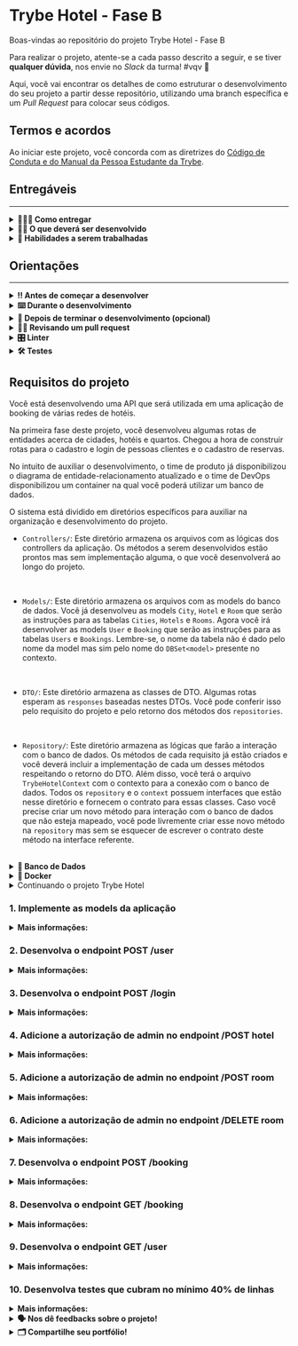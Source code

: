 # Trybe Hotel - Fase B

Boas-vindas ao repositório do projeto Trybe Hotel - Fase B

Para realizar o projeto, atente-se a cada passo descrito a seguir, e se tiver **qualquer dúvida**, nos envie no _Slack_ da turma! #vqv 🚀

Aqui, você vai encontrar os detalhes de como estruturar o desenvolvimento do seu projeto a partir desse repositório, utilizando uma branch específica e um _Pull Request_ para colocar seus códigos.

## Termos e acordos

Ao iniciar este projeto, você concorda com as diretrizes do [Código de Conduta e do Manual da Pessoa Estudante da Trybe](https://app.betrybe.com/learn/student-manual/codigo-de-conduta-da-pessoa-estudante).

## Entregáveis
---

<details>
<summary><strong>🤷🏽‍♀️ Como entregar</strong></summary>

Para entregar o seu projeto você deverá criar um _Pull Request_ neste repositório.

Lembre-se que você pode consultar nosso conteúdo sobre [Git & GitHub](https://app.betrybe.com/learn/course/5e938f69-6e32-43b3-9685-c936530fd326/module/fc998c60-386e-46bc-83ca-4269beb17e17/section/fe827a71-3222-4b4d-a66f-ed98e09961af/day/1a530297-e176-4c79-8ed9-291ae2950540/lesson/2b2edce7-9c49-4907-92a2-aa571f823b79) e nosso [Blog - Git & GitHub](https://blog.betrybe.com/tecnologia/git-e-github/) sempre que precisar!

</details>
  
<details>
<summary><strong>🧑‍💻 O que deverá ser desenvolvido</strong></summary>

Sua empresa do coração começou a desenvolver um software de booking de várias redes de hotéis.
Sua missão é continuar o desenvolvimento dessa API criando rotas de autenticação, adicionando segurança a rotas previamente criadas e criando rotas seguras.

</details>
  
<details>
  <summary><strong>📝 Habilidades a serem trabalhadas </strong></summary>

Neste projeto, verificamos se você é capaz de:

- Entender do funcionamento do ASP.NET e como ele se integra ao C#.
- Criar rotas de autenticação usando tokens JWT.
- Criar políticas de autorização.
- Utilizar políticas de autorização em rotas seguras.


</details>


## Orientações
---

<details>
  <summary><strong>‼️ Antes de começar a desenvolver</strong></summary><br />

  1. Clone o repositório

  - Use o comando: `git clone git@github.com:tryber/csharp-034-csharp-projeto-trybe-hotel-fase-b.git`.
  - Entre na pasta do repositório que você acabou de clonar:
    - `cd csharp-034-csharp-projeto-trybe-hotel-fase-b`

  2. Instale as dependências
  
  - Entre na pasta `src/`.
  - Execute o comando: `dotnet restore`.
  
  3. Crie uma branch a partir da branch `master`

  - Verifique se você está na branch `master`
    - Exemplo: `git branch`
  - Se não estiver, mude para a branch `master`
    - Exemplo: `git checkout master`
  - Agora crie uma branch à qual você vai submeter os `commits` do seu projeto
    - Você deve criar uma branch no seguinte formato: `nome-de-usuario-nome-do-projeto`
    - Exemplo: `git checkout -b joaozinho-csharp-034-csharp-projeto-trybe-hotel-fase-b`

  4. Adicione as mudanças ao _stage_ do Git e faça um `commit`

  - Verifique que as mudanças ainda não estão no _stage_
    - Exemplo: `git status` (deve aparecer listada a pasta _joaozinho_ em vermelho)
  - Adicione o novo arquivo ao _stage_ do Git
    - Exemplo:
      - `git add .` (adicionando todas as mudanças - _que estavam em vermelho_ - ao stage do Git)
      - `git status` (deve aparecer listado o arquivo _joaozinho/README.md_ em verde)
  - Faça o `commit` inicial
    - Exemplo:
      - `git commit -m 'iniciando o projeto x'` (fazendo o primeiro commit)
      - `git status` (deve aparecer uma mensagem tipo essa: _nothing to commit_ )

  5. Adicione a sua branch com o novo `commit` ao repositório remoto

  - Usando o exemplo anterior: `git push -u origin joaozinho-csharp-034-csharp-projeto-trybe-hotel-fase-b`

  6. Crie um novo `Pull Request` _(PR)_

  - Vá até a página de _Pull Requests_ do [repositório no GitHub](https://github.com/tryber/csharp-034-csharp-projeto-trybe-hotel-fase-b/pulls)
  - Clique no botão verde _"New pull request"_
  - Clique na caixa de seleção _"Compare"_ e escolha a sua branch **com atenção**
  - Coloque um título para a sua _Pull Request_
    - Exemplo: _"Cria tela de busca"_
  - Clique no botão verde _"Create pull request"_
  - Adicione uma descrição para o _Pull Request_ e clique no botão verde _"Create pull request"_
  - **Não se preocupe em preencher mais nada por enquanto!**
  - Volte até a [página de _Pull Requests_ do repositório](https://github.com/tryber/csharp-0x-projeto-trybe-hotel/pulls) e confira que o seu _Pull Request_ está criado

</details>

<details>
  <summary><strong>⌨️ Durante o desenvolvimento</strong></summary><br/>

  - Faça `commits` das alterações que você fizer no código regularmente

  - Lembre-se sempre de, após um (ou alguns) `commits`, atualizar o repositório remoto

  - Os comandos que você utilizará com mais frequência são:
    1. `git status` _(para verificar o que está em vermelho - fora do stage - e o que está em verde - no stage)_
    2. `git add` _(para adicionar arquivos ao stage do Git)_
    3. `git commit` _(para criar um commit com os arquivos que estão no stage do Git)_
    4. `git push -u origin nome-da-branch` _(para enviar o commit para o repositório remoto na primeira vez que fizer o `push` de uma nova branch)_
    5. `git push` _(para enviar o commit para o repositório remoto após o passo anterior)_

</details>

<details>
  <summary><strong>🤝 Depois de terminar o desenvolvimento (opcional)</strong></summary><br/>

  Para sinalizar que o seu projeto está pronto para o _"Code Review"_, faça o seguinte:

  - Vá até a página **DO SEU** _Pull Request_, adicione a label de _"code-review"_ e marque seus colegas:

    - No menu à direita, clique no _link_ **"Labels"** e escolha a _label_ **code-review**;

    - No menu à direita, clique no _link_ **"Assignees"** e escolha **o seu usuário**;

    - No menu à direita, clique no _link_ **"Reviewers"** e digite `students`, selecione o time `tryber/students-sd-034-csharp`.

  Caso tenha alguma dúvida, [aqui tem um vídeo explicativo](https://vimeo.com/362189205).

</details>

<details>
  <summary><strong>🕵🏿 Revisando um pull request</strong></summary><br />

  Use o conteúdo sobre [Code Review](https://app.betrybe.com/course/real-life-engineer/code-review) para te ajudar a revisar os _Pull Requests_.

</details>

<details>
  <summary><strong>🎛 Linter</strong></summary><br />

  Usaremos o [NetAnalyzer](https://docs.microsoft.com/pt-br/dotnet/fundamentals/code-analysis/overview) para fazer a análise estática do seu código.

  Este projeto já vem com as dependências relacionadas ao _linter_ configuradas no arquivo `.csproj`.

  O analisador já é instalado pelo plugin da `Microsoft C#` no `VSCode`. Para isso, basta fazer o download do [plugin](https://marketplace.visualstudio.com/items?itemName=ms-dotnettools.csharp) e instalá-lo.
</details>

<details>
  <summary><strong>🛠 Testes</strong></summary><br />

  O .NET já possui sua própria plataforma de testes.
  
  Este projeto já vem configurado e com suas dependências.

  ### Executando todos os testes

  Para executar os testes com o .NET, execute o comando dentro do diretório do seu projeto `src`!

  ```
  dotnet test
  ```

  ### Executando um teste específico

  Para executar um teste específico, basta executar o comando `dotnet test --filter Name~TestMethod1`.

  :warning: **Importante:** o comando irá executar testes cujo nome contém `TestMethod1`.

  :warning: **O avaliador automático não necessariamente avalia seu projeto na ordem em que os requisitos aparecem no readme. Isso acontece para deixar o processo de avaliação mais rápido. Então, não se assuste se isso acontecer, ok?**

  ### Outras opções para testes
  - Algumas opções que podem lhe ajudar são:
    -  `-?|-h|--help`: exibe a descrição completa de como utilizar o comando.
    -  `-t|--list-tests`: lista todos os testes, ao invés de executá-los.
    -  `-v|--verbosity <LEVEL>`: define o nível de detalhe na resposta dos testes.
      - `q | quiet`
      - `m | minimal`
      - `n | normal`
      - `d | detailed`
      - `diag | diagnostic`
      - Exemplo de uso: 
         ```
           dotnet test -v diag
         ```
         ou
         ```            
           dotnet test --verbosity=diagnostic
         ``` 
</details>

## Requisitos do projeto

Você está desenvolvendo uma API que será utilizada em uma aplicação de booking de várias redes de hotéis.

Na primeira fase deste projeto, você desenvolveu algumas rotas de entidades acerca de cidades, hotéis e quartos. Chegou a hora de construir rotas para o cadastro e login de pessoas clientes e o cadastro de reservas.

No intuito de auxiliar o desenvolvimento, o time de produto já disponibilizou o diagrama de entidade-relacionamento atualizado e o time de DevOps disponibilizou um container na qual você poderá utilizar um banco de dados.

O sistema está dividido em diretórios específicos para auxiliar na organização e desenvolvimento do projeto.

- `Controllers/`: Este diretório armazena os arquivos com as lógicas dos controllers da aplicação. Os métodos a serem desenvolvidos estão prontos mas sem implementação alguma, o que você desenvolverá ao longo do projeto.
<br />

- `Models/`: Este diretório armazena os arquivos com as models do banco de dados. Você já desenvolveu as models `City`, `Hotel` e `Room` que serão as instruções para as tabelas `Cities`, `Hotels` e `Rooms`. Agora você irá desenvolver as models `User` e `Booking` que serão as instruções para as tabelas `Users` e `Bookings`. Lembre-se, o nome da tabela não é dado pelo nome da model mas sim pelo nome do `DBSet<model>` presente no contexto.
<br />

- `DTO/`: Este diretório armazena as classes de DTO. Algumas rotas esperam as `responses` baseadas nestes DTOs. Você pode conferir isso pelo requisito do projeto e pelo retorno dos métodos dos `repositories`.
<br />

- `Repository/`: Este diretório armazena as lógicas que farão a interação com o banco de dados. Os métodos de cada requisito já estão criados e você deverá incluir a implementação de cada um desses métodos respeitando o retorno do DTO. Além disso, você terá o arquivo `TrybeHotelContext` com o contexto para a conexão com o banco de dados. Todos os `repository` e o `context` possuem interfaces que estão nesse diretório e fornecem o contrato para essas classes. Caso você precise criar um novo método para interação com o banco de dados que não esteja mapeado, você pode livremente criar esse novo método na `repository` mas sem se esquecer de escrever o contrato deste método na interface referente.
<br />

<details id='der'>
  <summary><strong>🎲 Banco de Dados</strong></summary>
  <br/>

  Para o desenvolvimento, o time de produto disponibilizou um *Diagrama de Entidade-Relacionamento (DER)* para construir a modelagem do banco de dados. Com essa imagem você já consegue saber:
  - Como nomear suas tabelas e colunas;
  - Quais são os tipos de suas colunas;
  - Relações entre tabelas.

    ![banco de dados](img/der.png)

  O diagrama infere 05 tabelas:
  - ***Cities***: tabela que armazenará um conjunto de cidades nas quais os hotéis estão localizados (já desenvolvida).
  - ***Hotels***: tabela que armazenará os hotéis da nossa aplicação. Note que informamos o `CityId`, atributo que armazenará o id da cidade (já desenvolvida).
  - ***Rooms***: tabela que armazenará os quartos de cada hotel da nossa aplicação. Note que informamos o `HotelId`, atributo que armazenará o id do hotel (já desenvolvida).
  - ***Users***: tabela que armazenará as pessoas usuárias do sistema.
  - ***Bookings***: tabela que armazenará as reservas de quartos de hotéis. Note que informamos os atributos `UserId`, que armazenará o id da pessoa usuária e `RoomId`, que armazenará o id do quarto reservado.

  Acerca dos relacionamentos, pelo diagrama de entidade-relacionamento temos:
  - Uma cidade pode ter vários hotéis.
  - Um hotel pode ter vários quartos.
  - Uma pessoa usuária pode ter várias reservas.
  - Um quarto pode ter várias reservas.

  ⚠️ **Você poderá criar migrations para visualizar o banco de dados**

</details>

<details>
<summary><strong>🐳 Docker</strong></summary><br />

Para auxiliar no desenvolvimento, este projeto possui um arquivo do docker compose para subir um serviço do banco de dados `Azure Data Studio`. Este banco de dados possui a mesma arquitetura do `SQL Server`.

Para subir o serviço, utilize o comando:

```shell
docker-compose up -d --build
```

Para conectar ao seu sistema de gerenciamento de banco de dados, utilize as seguintes credenciais:

- `Server`: localhost
- `User`: sa
- `Password`: TrybeHotel12!
- `Database`: TrybeHotel
- `Trust server certificate`: true

Para criar o contexto do banco de dados na sua aplicação, utilize como connection string:

```csharp
var connectionString = "Server=localhost;Database=TrybeHotel;User=SA;Password=TrybeHotel12!;TrustServerCertificate=True";
```

⚠️ ** Essa connection string poderá ser utilizada no requisito 1 **

</details>

<details id='refatorando'>
  <summary>Continuando o projeto Trybe Hotel</summary>

Você já iniciou o projeto da nossa aplicação e portanto, todas as funcionalidades podem ser trazidas para não duplicar o funcionamento. Isso será muito importante, especialmente no que diz respeito ao banco de dados. Algumas models do seu banco de dados anterior serão referenciadas nas models agora, portanto, vamos trazer as funcionalidades anteriores.

Mas como fazemos isso:

Após clonar o repositório deste projeto, apenas copie e cole as funcionalidades que você construiu anteriormente:

- `Controllers`: copie todos os arquivos do diretório `Controllers` do projeto anterior e cole no diretório `Controllers` deste projeto.
- `Dto`: copie todos os arquivos do diretório `Dto` do projeto anterior e cole no diretório `Dto` deste projeto.
- `Models`: copie os arquivos referentes às models `City`, `Hotel` e `Room` do projeto anterior e cole no diretório `Models` deste projeto.
- `Repository`: copie os arquivos `CityRepository`, `RoomRepository` e `HotelRepository` do projeto anterior e cole no diretório `Repository` deste projeto. Não copie as interfaces. Para o arquivo `TrybeHotelContext`, não o substitua. Apenas adicione os `DBSets` e implemente os métodos `OnConfiguring()` e `OnModelCreating()`.
- `Migrations`: Se você possui um diretório de migrations, significa que você criou migrations no projeto anterior. Não copie este diretório e crie migrations novas porque a instância do banco de dados no container não será o mesmo.
- `Testes`: No projeto de testes, você pode copiar a funcionalidade do arquivo `src/TrybeHotel.Test/IntegrationTest.cs`.

</details>


### 1. Implemente as models da aplicação

<details>
  <summary><strong>Mais informações:</strong></summary>

  Implemente os arquivos do diretório `/src/TrybeHotel/Models/`

  <details>
    <summary>Implemente as models do projeto anterior</summary>

  Você pode copiar todas as models do projeto anterior.

  Siga as instruções da seção [Continuando o projeto Trybe hotel](#refatorando)

  </details>

  <details>
    <summary>Implemente a model <code>User</code></summary>
    <br />
User representará as pessoas usuárias da aplicação e deverá conter os seguintes campos:

- `UserId`: Chave primária (int)
- `Name`: string
- `Email`: string
- `Password`: string
- `UserType`: string 

Cada pessoa usuária tem várias reservas. A propriedade de navegação para `Booking` deve se chamar `Bookings` (anulável).

O atributo `UserType`, no futuro, receberá os valores `admin` ou `client` e representará a nossa autorização.

Em caso de dúvidas, consulte o [diagrama de entidade-relacionamento](#der)
  </details>

  <details>
    <summary>Implemente a model <code>Booking</code></summary>
    <br />
Booking representará as reservas da aplicação e deverá conter os seguintes campos:

- `BookingId`: Chave primária (int)
- `CheckIn`: Datetime (data da entrada)
- `CheckOut`: Datetime (data de saída)
- `GuestQuant`: int (número de hóspedes no quarto)
- `UserId`: int (chave estrangeira que representa a pessoa usuária que está reservando o quarto) 
- `RoomId`: int (chave estrangeira que representa o quarto que está sendo reservado) 

Cada reserva tem uma pessoa usuária. A propriedade de navegação para `User` deve se chamar `User` (anulável).
Cada reserva tem um quarto. A propriedade de navegação para `Room` deve se chamar `Room` (anulável).

Em caso de dúvidas, consulte o [diagrama de entidade-relacionamento](#der)
  </details>
  
  <details>
    <summary>Implemente o contexto do banco de dados</summary>
    <br />

Finalize a implementação do contexto da aplicação no arquivo `src/TrybeHotel/Repository/TrybeHotelContext.cs`.

O contexto deverá ter todas as models da aplicação com os nomes `Cities`, `Hotels`, `Rooms`, `Users` e `Bookings`.

Faça um `override` do método `OnConfiguring` para o contexto se conectar ao seu banco de dados local.

Caso você queira executar o seu projeto para testar localmente, utilize o arquivo docker-compose.yml com um banco SqlServer. Caso você queira usar essa base, tenha o Docker e o docker-compose instalado na sua máquina!

Caso utilize este banco, configure a sua connectionString como:

```csharp
var connectionString = "Server=localhost;Database=TrybeHotel;User=SA;Password=TrybeHotel12!;TrustServerCertificate=True";
```

Você pode criar as tabelas do banco de dados atráves dos comandos `dotnet ef migrations add InitialCreate` e `dotnet ef database update`. Caso você execute esse comando, certifique-se de que o CLI do Entity Framework esteja instalado na sua máquina!
  </details>


<br />

**O que será testado:**

- Será testado que todas as models foram implementadas corretamente.
- Será testado que as models possuem as chaves primárias e estrangeiras necessárias.

</details>


### 2. Desenvolva o endpoint POST /user

<details>
  <summary><strong>Mais informações:</strong></summary>


- Este endpoint será responsável por inserir uma nova pessoa usuária.
- Implemente a lógica da sua controller no método `Add()` do arquivo `src/TrybeHotel/Controllers/UserController.cs`.
- Implemente a lógica de interação ao banco de dados no método `Add()` do arquivo `src/TrybeHotel/Repository/UserRepository.cs`.
- A sua repository retorna um tipo `UserDto` que deverá ser implementado no arquivo `src/TrybeHotel/Dto/UserDto.cs`. A sua classe de DTO deve seguir o formato da response da requisição. 
- O corpo da sua requisição deve seguir o tipo `UserDtoInsert` que deverá ser implementado no arquivo `src/TrybeHotel/Dto/UserDto.cs`. A sua classe de DTO deve seguir o formato da request da requisição. 

<br />

👀 **De olho na dica:** Monte o retorno do seu repository com os conhecimentos de `LINQ` e `DTO` já obtidos.
<br />

👀 **De olho na dica 2:** Para obter um único elemento de uma coleção, você pode obter o primeiro com o método `First()`. Exemplo: `coleção.First()`.

<br />

- O endpoint deve ser acessível através da URL `/user` e deve ser do tipo `POST`;
- O atributo `userType` deve ser salvo com o valor `client`.
- O corpo da requisição deve seguir o padrão abaixo

```json
{
	"Name":"Rebeca",
	"Email": "rebeca.santos@trybehotel.com",
	"Password": "123456"
}
```
  <details>
    <summary>Será testado que não é possível inserir uma pessoa usuária com e-mail repetido</summary>

- Caso o e-mail seja repetido, a pessoa usuária não deve ser cadastrada.
- A resposta deve ser o status `409`.
- O corpo da resposta deve seguir o formato abaixo:


```json
{
  "message": "User email already exists"
}
```

**O que será testado:**

- Será testado que o status de retorno será `409`.
- Será testado que o corpo da resposta segue o padrão esperado.

</details>

  <details>
    <summary>Será testado que é possível inserir uma pessoa usuária com sucesso</summary>

- Caso o e-mail não seja repetido, a pessoa usuária deve ser cadastrada com sucesso.
- A resposta deve ser o status `201`.
- O corpo da resposta deve seguir o formato abaixo:

```json

{
  "userId": 1,
	"Name":"Rebeca",
	"Email": "rebeca.santos@trybehotel.com",
	"userType": "client"
}
```

**O que será testado:**

- Será testado que, quando solicitada a requisição, a mesma insira no banco de dados e retorne de acordo com o modelo
- Será testado que o status de retorno será `201`.
- Será testado que o corpo da resposta segue o padrão esperado.
  </details>


 ⚠️ A partir da criação deste endpoint, você poderá utilizar o cadastro de pessoas usuárias. O sistema automaticamente cadastrará uma pessoa usuária `admin` com o e-mail `admin@admin.com` e senha `admin`. Você também pode alterar qualquer pessoa usuária para `admin` realizando um update no banco de dados com o comando `SQL`:

```sql
UPDATE Users SET UserType = 'admin' where UserId = 1
```

Substitua o número `1` pelo id da pessoa usuária que você deseja adicionar permissão de `admin`.


</details>

### 3. Desenvolva o endpoint POST /login

<details>
  <summary><strong>Mais informações:</strong></summary>


- Este endpoint será responsável por fazer um login.
- Implemente a lógica da sua controller no método `Login()` do arquivo `src/TrybeHotel/Controllers/LoginController.cs`.
- Implemente a lógica de interação ao banco de dados no método `lOGIN()` do arquivo `src/TrybeHotel/Repository/UserRepository.cs`.
- A sua repository retorna um tipo `UserDto` que deverá ser implementado no arquivo `src/TrybeHotel/Dto/UserDto.cs`. A sua classe de DTO deve seguir o formato da response da requisição. 
- O corpo da sua requisição deve seguir o tipo `LoginDto` que deverá ser implementado no arquivo `src/TrybeHotel/Dto/UserDto.cs`. A sua classe de DTO deve seguir o formato da request da requisição. 
- A lógica para criar o token pode ser implementada nos métodos `Generate` e `AddClaims` no arquivo `src/TrybeHotel/Services/TokenGenerator.cs`.
- Adicione em suas claims, uma claim com o tipo `ClaimType.Email` e o valor do e-mail da pessoa usuária.
- Caso a pessoa usuária seja do tipo `admin`, adicione em suas claims, uma claim com o tipo `ClaimType.Role` e o valor `admin`.

<br />

👀 **De olho na dica:** Monte o retorno do seu repository com os conhecimentos de `LINQ` e `DTO` já obtidos.
<br />

👀 **De olho na dica 2:** Para obter um único elemento de uma coleção, você pode obter o primeiro com o método `First()`. Exemplo: `coleção.First()`.


<br />

- O endpoint deve ser acessível através da URL `/login` e deve ser do tipo `POST`;
- O corpo da requisição deve seguir o padrão abaixo

```json
{
	"Email": "rebeca.santos@trybehotel.com",
	"Password": "123456"
}
```
  <details>
    <summary>Será testado que não é possível fazer login com credenciais erradas</summary>

Caso a combinação e-mail e senha não existam:
- A resposta deve ser o status `401`.
- O corpo da resposta deve seguir o formato abaixo:


```json
{
  "message": "Incorrect e-mail or password"
}
```

**O que será testado:**

- Será testado que o status de retorno será `401`.
- Será testado que o corpo da resposta segue o padrão esperado.

</details>

  <details>
    <summary>Será testado que é possível fazer login com sucesso</summary>

- Caso as credenciais estejam corretas:
- A resposta deve ser o status `200`.
- O corpo da resposta deve seguir o formato abaixo:

```json

{
  "token": "eyJhbGciOiJIUzI1NiIsInR5cCI6IkpXVCJ9.eyJyb2xlIjoiYWRtaW4iLCJlbWFpbCI6ImRhbmlsby5zaWx2YUBiZXRyeWJlLmNvbSIsIm5iZiI6MTY4ODQxMTIxMiwiZXhwIjoxNjg4NDk3NjEyLCJpYXQiOjE2ODg0MTEyMTJ9.q1cNj2_xspeQC6Uz1maV79P95hVtWH4Z7auZgOen-Qo",
}
```

**O que será testado:**

- Será testado que o status de retorno será `200`.
- Será testado que o corpo da resposta segue o padrão esperado.
  </details>

</details>


### 4. Adicione a autorização de admin no endpoint /POST hotel


<details>
  <summary><strong>Mais informações:</strong></summary>

  - Este endpoint já foi desenvolvido na fase anterior. Agora iremos apenas adicionar uma permissão de admin.

  Você pode copiar todas as controllers do projeto anterior.

  Siga as instruções da seção [Continuando o projeto Trybe hotel](#refatorando)

  - Crie uma política chamada `Admin` que requira a claim `ClaimType.Email` e a claim `ClaimType.Role` como `admin`.
  - Crie uma política chamada `Client` que requira a claim `ClaimType.Email`.
  - As políticas devem ser criadas no arquivo `src/TrybeHotel/Program.cs`.
  - A adição da autorização da política no controller deve ser feita no arquivo `src/TrybeHotel/Controllers/HotelController.cs`.

**O que será testado:**

- Será validado que é possível realizar as operações do endpoint com a autorização de admin.
- Será validado que o status será proibido caso o acesso não seja admin.
- Será validado que o status será não autorizado caso o acesso não exista.

</details>


### 5. Adicione a autorização de admin no endpoint /POST room

<details>
  <summary><strong>Mais informações:</strong></summary>

  - Este endpoint já foi desenvolvido na fase anterior. Agora iremos apenas adicionar uma permissão de admin.

  Você pode copiar todas as controllers do projeto anterior.

  Siga as instruções da seção [Continuando o projeto Trybe hotel](#refatorando)

  - Crie uma política chamada `Admin` que requira a claim `ClaimType.Email` e a claim `ClaimType.Role` como `admin`. Este é o mesmo desenvolvimento do requisito anterior. Caso já tenha feito, pule esta parte.
  - Crie uma política chamada `Client` que requira a claim `ClaimType.Email`. Este é o mesmo desenvolvimento do requisito anterior. Caso já tenha feito, pule esta parte.
  - As políticas devem ser criadas no arquivo `src/TrybeHotel/Program.cs`. Este é o mesmo desenvolvimento do requisito anterior. Caso já tenha feito, pule esta parte.
  - A adição da autorização da política no controller deve ser feita no arquivo `src/TrybeHotel/Controllers/RoomController.cs`.

**O que será testado:**

- Será validado que é possível realizar as operações do endpoint com a autorização de admin.
- Será validado que o status será proibido caso o acesso não seja admin.
- Será validado que o status será não autorizado caso o acesso não exista.

</details>


### 6. Adicione a autorização de admin no endpoint /DELETE room

<details>
  <summary><strong>Mais informações:</strong></summary>

  - Este endpoint já foi desenvolvido na fase anterior. Agora iremos apenas adicionar uma permissão de admin.

  Você pode copiar todas as controllers do projeto anterior.

  Siga as instruções da seção [Continuando o projeto Trybe hotel](#refatorando)

  - Crie uma política chamada `Admin` que requira a claim `ClaimType.Email` e a claim `ClaimType.Role` como `admin`. Este é o mesmo desenvolvimento do requisito anterior. Caso já tenha feito, pule esta parte.
  - Crie uma política chamada `Client` que requira a claim `ClaimType.Email`. Este é o mesmo desenvolvimento do requisito anterior. Caso já tenha feito, pule esta parte.
  - As políticas devem ser criadas no arquivo `src/TrybeHotel/Program.cs`. Este é o mesmo desenvolvimento do requisito anterior. Caso já tenha feito, pule esta parte.
  - A adição da autorização da política no controller deve ser feita no arquivo `src/TrybeHotel/Controllers/RoomController.cs`.

**O que será testado:**

- Será validado que é possível realizar as operações do endpoint com a autorização de admin.
- Será validado que o status será proibido caso o acesso não seja admin.
- Será validado que o status será não autorizado caso o acesso não exista.

</details>



### 7. Desenvolva o endpoint POST /booking

<details>
  <summary><strong>Mais informações:</strong></summary>


- Este endpoint será responsável por inserir uma nova reserva.
- Implemente a lógica da sua controller no método `Add()` do arquivo `src/TrybeHotel/Controllers/BookingController.cs`.
- Implemente a lógica de interação ao banco de dados no método `Add()` do arquivo `src/TrybeHotel/Repository/BookingRepository.cs`.
- A sua repository retorna um tipo `BookingResponse` que deverá ser implementado no arquivo `src/TrybeHotel/Dto/BookingDto.cs`. A sua classe de DTO deve seguir o formato da response da requisição. 
- O corpo da sua requisição deve seguir o tipo `BookingDtoInsert` que deverá ser implementado no arquivo `src/TrybeHotel/Dto/BookingDto.cs`. A sua classe de DTO deve seguir o formato da request da requisição. 
<br />

👀 **De olho na dica:** Monte o retorno do seu repository com os conhecimentos de `LINQ` e `DTO` já obtidos.
<br />

👀 **De olho na dica 2:** Para obter um único elemento de uma coleção, você pode obter o primeiro com o método `First()`. Exemplo: `coleção.First()`.

<br />

- O endpoint deve ser acessível através da URL `/booking` e deve ser do tipo `POST`;
- O endpoint deve ter autorização para a Política `Client` (desenvolvida nos requisitos 4, 5 ou 6).
- O endpoint deve obter a pessoa usuária pelo token.
- O corpo da requisição deve seguir o padrão abaixo

```json
{
	"CheckIn":"2030-08-27",
	"CheckOut":"2030-08-28",
	"GuestQuant":"1",
	"RoomId":1
}
```
  <details>
    <summary>Será testado que não é possível inserir uma reserva se a quantidade de hóspedes for maior do que a capacidade do quarto</summary>

- Caso o valor `GuestQuant` seja maior do que o valor de `Capacity` do quarto escolhido, a reserva não deve ser realizada.
- A resposta deve ser o status `400`.
- O corpo da resposta deve seguir o formato abaixo:


```json
{
  "message": "Guest quantity over room capacity"
}
```

**O que será testado:**

- Será testado que o status de retorno será `400`.
- Será testado que o corpo da resposta segue o padrão esperado.

</details>

  <details>
    <summary>Será testado que é possível inserir uma nova reserva com sucesso</summary>

- A resposta deve ser o status `201`.
- O corpo da resposta deve seguir o formato abaixo:

```json

{
	"bookingId": 1,
	"checkIn": "2030-08-27T00:00:00",
	"checkOut": "2030-08-28T00:00:00",
	"guestQuant": 1,
	"room": {
		"roomId": 1,
		"name": "Suite básica",
		"capacity": 2,
		"image": "image suite",
		"hotel": {
			"hotelId": 1,
			"name": "Trybe Hotel RJ",
			"address": "Avenida Atlântica, 1400",
			"cityId": 1,
			"cityName": "Rio de Janeiro"
		}
	}
}
```

**O que será testado:**

- Será testado que, quando solicitada a requisição, a mesma insira no banco de dados e retorne de acordo com o modelo
- Será testado que o status de retorno será `201`.
- Será testado que o corpo da resposta segue o padrão esperado.
  </details>

</details>



### 8. Desenvolva o endpoint GET /booking

<details>
  <summary><strong>Mais informações:</strong></summary>


- Este endpoint será responsável por listar uma única reserva.
- Implemente a lógica da sua controller no método `GetBooking()` do arquivo `src/TrybeHotel/Controllers/BookingController.cs`.
- Implemente a lógica de interação ao banco de dados no método `GetBooking()` do arquivo `src/TrybeHotel/Repository/BookingRepository.cs`.
- A sua repository retorna um tipo `BookingResponse` que deverá ser implementado no arquivo `src/TrybeHotel/Dto/BookingDto.cs`. A sua classe de DTO deve seguir o formato da response da requisição. 
<br />

- O endpoint deve ser acessível através da URL `/booking/:id` e deve ser do tipo `GET`;
- O corpo da requisição é vazio.
- O id da reserva deve estar na URL.
- O endpoint deve conter autorização da política `Client` e deve responder apenas a consultas da pessoa usuária que realizou a reserva.
<br />


👀 **De olho na dica:** Monte o retorno do seu repository com os conhecimentos de `LINQ` e `DTO` já obtidos.
<br />

👀 **De olho na dica 2:** Para converter qualquer tipo de coleção no tipo de coleção `List`, utilize o método `ToList()`.
<br />

👀 **De olho na dica 3:** Para obter um único elemento de uma coleção, você pode obter o primeiro com o método `First()`. Exemplo: `coleção.First()`.
<br />


  <details>
    <summary>Será testado que não é possível consultar uma reserva com credencial inválida</summary>

  Caso a credencial não exista ou esteja errada:
  - A resposta deve ser o status `401`.

  </details>

  <details>
    <summary>Será testado que é possível consultar uma reserva com sucesso</summary>

  - A resposta deve ser o status `200`.
  - O corpo da resposta deve seguir o formato abaixo:

  ```json
  {
  	"bookingId": 1002,
  	"checkIn": "2023-08-27T00:00:00",
  	"checkOut": "2023-08-28T00:00:00",
  	"guestQuant": 1,
  	"room": {
		  "roomId": 1,
		  "name": "Suite básica",
		  "capacity": 2,
		  "image": "image suite",
		  "hotel": {
  			"hotelId": 1,
			  "name": "Trybe Hotel RJ",
			  "address": "Avenida Atlântica, 1400",
			  "cityId": 1,
			"c  ityName": "Rio de Janeiro"
		  }
	  }
  }
  ```

  </details>

</details>


### 9. Desenvolva o endpoint GET /user


<details>
  <summary><strong>Mais informações:</strong></summary>


- Este endpoint será responsável por listar todas as pessoas usuárias.
- Implemente a lógica da sua controller no método `GetUsers()` do arquivo `src/TrybeHotel/Controllers/UserController.cs`.
- Implemente a lógica de interação ao banco de dados no método `GetUsers()` do arquivo `src/TrybeHotel/Repository/UserRepository.cs`.
- A sua repository retorna um tipo `UserDto` que deverá ser implementado no arquivo `src/TrybeHotel/Dto/UserDto.cs`. A sua classe de DTO deve seguir o formato da response da requisição. 
<br />

- O endpoint deve ser acessível através da URL `/user` e deve ser do tipo `GET`;
- O corpo da requisição é vazio.
- O endpoint deve conter autorização da política `Admin` e deve responder apenas a consultas da pessoa usuária com essa permissão.

<br />

👀 **De olho na dica:** Monte o retorno do seu repository com os conhecimentos de `LINQ` e `DTO` já obtidos.
<br />

👀 **De olho na dica 2:** Para converter qualquer tipo de coleção no tipo de coleção `List`, utilize o método `ToList()`.
<br />


  <details>
    <summary>Será testado que não é possível consultar uma reserva com credencial inválida</summary>

  Caso a credencial não exista ou esteja errada:
  - A resposta deve ser o status `401`.

  </details>

  <details>
    <summary>Será testado que é possível consultar uma reserva com sucesso</summary>

  - A resposta deve ser o status `200`.
  - O corpo da resposta deve seguir o formato abaixo:

  ```json
  [
	  {
  	  "userId": 1,
		  "name": "Rebeca",
		  "email": "rebeca.santos@trybehotel.com",
		  "userType": "client"
	  }, 
    /*...*/
  ]
  ```

  </details>
</details>


### 10. Desenvolva testes que cubram no mínimo 40% de linhas

<details>
  <summary><strong>Mais informações:</strong></summary>

- Desenvolva testes de integração que cubram 40% das linhas de código.
- Os testes devem ser implementados no arquivo `src/TrybeHotel.Test/IntegrationTest.cs`
- Este arquivo possui uma classe chamada `IntegrationTest`. Cada método dessa classe é um teste diferente.
- O construtor da classe `IntegrationTest` cria um `context` em memória de um banco de dados que será utilizado nos testes. Verifique neste construtor quais são as cidades, hotéis e quartos disponíveis no banco de dados que será utilizado no teste 👀.
- Este arquivo de testes já possui um método `TestGet` que testa a rota GET `/room`. Utilize o mesmo como exemplo para criar novos métodos e testar outras rotas.

**O que será testado:**

- Será avaliado que os testes cubram 40% das linhas de código.

</details>


<details>
  <summary><strong>🗣 Nos dê feedbacks sobre o projeto!</strong></summary><br />

Ao finalizar e submeter o projeto, não se esqueça de avaliar sua experiência preenchendo o formulário. 
**Leva menos de 3 minutos!**

[FORMULÁRIO DE AVALIAÇÃO DE PROJETO](https://be-trybe.typeform.com/to/ZTeR4IbH#cohort_hidden=CH34-CSHARP&template=betrybe/csharp-0x-projeto-trybe-hotel-fase-b)

</details>

<details>
  <summary><strong>🗂 Compartilhe seu portfólio!</strong></summary><br />

  Você sabia que o LinkedIn é a principal rede social profissional e que compartilhar aprendizados lá é muito importante para quem deseja construir uma carreira de sucesso? Compartilhe este projeto no seu LinkedIn, marque o perfil da Trybe (@trybe) e mostre para a sua rede toda a sua evolução.

</details>
